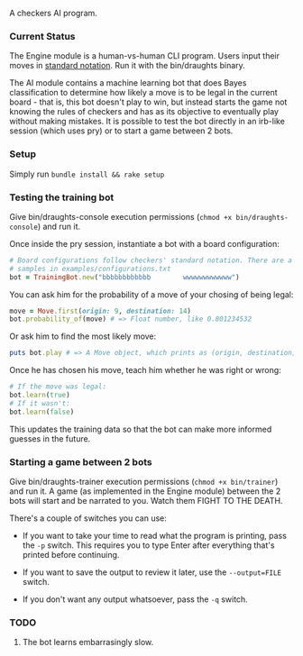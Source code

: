 A checkers AI program.

### Current Status

The Engine module is a human-vs-human CLI program. Users input their moves in
[standard notation](http://en.wikipedia.org/wiki/English_draughts#Notation). Run
it with the bin/draughts binary.

The AI module contains a machine learning bot that does Bayes classification to
determine how likely a move is to be legal in the current board - that is, this
bot doesn't play to win, but instead starts the game not knowing the rules of
checkers and has as its objective to eventually play without making mistakes.
It is possible to test the bot directly in an irb-like session (which uses pry)
or to start a game between 2 bots.

### Setup

Simply run `bundle install && rake setup`

### Testing the training bot

Give bin/draughts-console execution permissions (`chmod +x
bin/draughts-console`) and run it.

Once inside the pry session, instantiate a bot with a board configuration:

```ruby
# Board configurations follow checkers' standard notation. There are a few
# samples in examples/configurations.txt
bot = TrainingBot.new("bbbbbbbbbbbb        wwwwwwwwwwww")
```

You can ask him for the probability of a move of your chosing of being legal:

```ruby
move = Move.first(origin: 9, destination: 14)
bot.probability_of(move) # => Float number, like 0.801234532
```

Or ask him to find the most likely move:

```ruby
puts bot.play # => A Move object, which prints as (origin, destination)
```

Once he has chosen his move, teach him whether he was right or wrong:

```ruby
# If the move was legal:
bot.learn(true)
# If it wasn't:
bot.learn(false)
```

This updates the training data so that the bot can make more informed guesses
in the future.

### Starting a game between 2 bots

Give bin/draughts-trainer execution permissions (`chmod +x bin/trainer`) and
run it.  A game (as implemented in the Engine module) between the 2 bots will
start and be narrated to you. Watch them FIGHT TO THE DEATH.

There's a couple of switches you can use:

* If you want to take your time to read what the program is printing, pass the
  `-p` switch. This requires you to type Enter after everything that's printed
before continuing.

* If you want to save the output to review it later, use the `--output=FILE`
  switch.

* If you don't want any output whatsoever, pass the `-q` switch.

### TODO

1. The bot learns embarrasingly slow.
